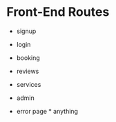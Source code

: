 # Front-End Routes

* signup

* login

* booking

* reviews

* services

* admin

* error page * anything